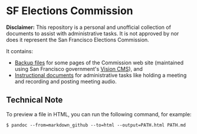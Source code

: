SF Elections Commission
=======================

**Disclaimer:** This repository is a personal and unofficial collection
of documents to assist with administrative tasks.  It is not approved by
nor does it represent the San Francisco Elections Commission.

It contains:

* [Backup files](web) for some pages of the Commission web site (maintained
  using San Francisco government's [Vision CMS][vision-cms]), and
* [Instructional documents](docs/index.md) for administrative tasks like
  holding a meeting and recording and posting meeting audio.


Technical Note
--------------

To preview a file in HTML, you can run the following command, for example:

    $ pandoc --from=markdown_github --to=html --output=PATH.html PATH.md


[vision-cms]: http://www6.sfgov.org/index.aspx?page=163
